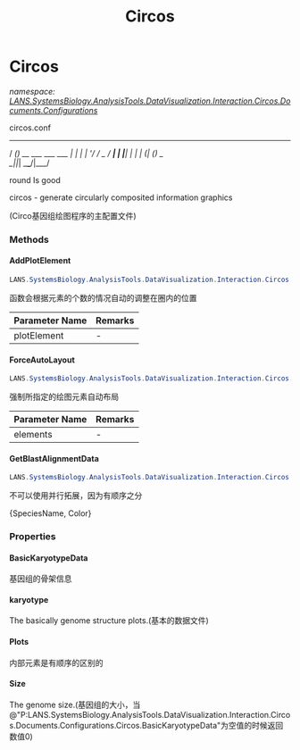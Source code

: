 ﻿---
title: Circos
---

# Circos
_namespace: [LANS.SystemsBiology.AnalysisTools.DataVisualization.Interaction.Circos.Documents.Configurations](N-LANS.SystemsBiology.AnalysisTools.DataVisualization.Interaction.Circos.Documents.Configurations.html)_

circos.conf
 ____ _
 / ___(_)_ __ ___ ___ ___
 | | | | '__/ __/ _ \/ __|
 | |___| | | | (_| (_) \__ \
 \____|_|_| \___\___/|___/

 round Is good

 circos - generate circularly composited information graphics
 
 (Circo基因组绘图程序的主配置文件)

### Methods

#### AddPlotElement
```csharp
LANS.SystemsBiology.AnalysisTools.DataVisualization.Interaction.Circos.Documents.Configurations.Circos.AddPlotElement(LANS.SystemsBiology.AnalysisTools.DataVisualization.Interaction.Circos.Documents.Configurations.Nodes.Plots.Plot)
```
函数会根据元素的个数的情况自动的调整在圈内的位置

|Parameter Name|Remarks|
|--------------|-------|
|plotElement|-|


#### ForceAutoLayout
```csharp
LANS.SystemsBiology.AnalysisTools.DataVisualization.Interaction.Circos.Documents.Configurations.Circos.ForceAutoLayout(LANS.SystemsBiology.AnalysisTools.DataVisualization.Interaction.Circos.Documents.Configurations.Nodes.Plots.Plot[])
```
强制所指定的绘图元素自动布局

|Parameter Name|Remarks|
|--------------|-------|
|elements|-|


#### GetBlastAlignmentData
```csharp
LANS.SystemsBiology.AnalysisTools.DataVisualization.Interaction.Circos.Documents.Configurations.Circos.GetBlastAlignmentData
```
不可以使用并行拓展，因为有顺序之分
 
 {SpeciesName, Color}



### Properties

#### BasicKaryotypeData
基因组的骨架信息
#### karyotype
The basically genome structure plots.(基本的数据文件)
#### Plots
内部元素是有顺序的区别的
#### Size
The genome size.(基因组的大小，当@"P:LANS.SystemsBiology.AnalysisTools.DataVisualization.Interaction.Circos.Documents.Configurations.Circos.BasicKaryotypeData"为空值的时候返回数值0)


